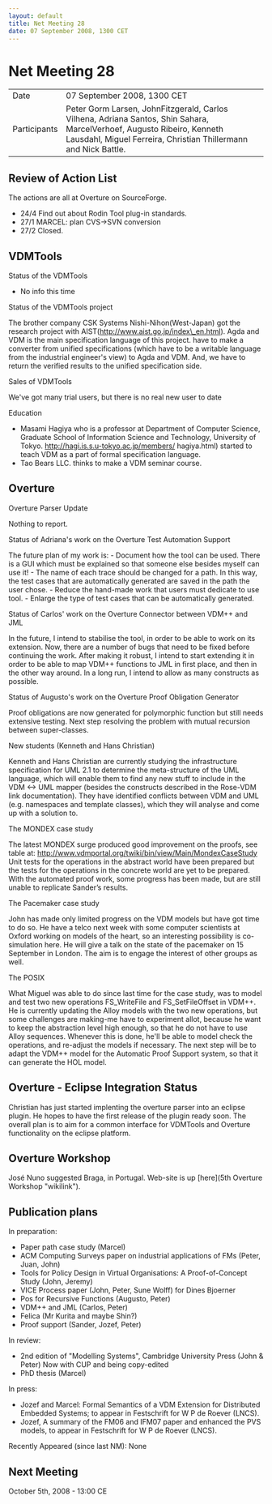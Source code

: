 ```yaml
---
layout: default
title: Net Meeting 28
date: 07 September 2008, 1300 CET
---
```


<script src="http://code.jquery.com/jquery-1.11.1.min.js">
</script>
<script src="/javascripts/edit.js"></script>
<script>setEditButonNm();</script>

# Net Meeting 28

|||
|---|---|
| Date | 07 September 2008, 1300 CET |
| Participants | Peter Gorm Larsen, JohnFitzgerald, Carlos Vilhena, Adriana Santos, Shin Sahara, MarcelVerhoef, Augusto Ribeiro, Kenneth Lausdahl, Miguel Ferreira, Christian Thillermann and Nick Battle. |

Review of Action List
---------------------

The actions are all at Overture on SourceForge.

-   24/4 Find out about Rodin Tool plug-in standards.
-   27/1 MARCEL: plan CVS-\>SVN conversion
-   27/2 Closed.

VDMTools
--------

Status of the VDMTools

-   No info this time

Status of the VDMTools project

The brother company CSK Systems Nishi-Nihon(West-Japan) got the research
project with AIST(http://www.aist.go.jp/index\_en.html). Agda and VDM is
the main specification language of this project. have to make a
converter from unified specifications (which have to be a writable
language from the industrial engineer's view) to Agda and VDM. And, we
have to return the verified results to the unified specification side.

Sales of VDMTools

We've got many trial users, but there is no real new user to date

Education

-   Masami Hagiya who is a professor at Department of Computer Science,
    Graduate School of Information Science and Technology, University of
    Tokyo. <http://hagi.is.s.u-tokyo.ac.jp/members/> hagiya.html)
    started to teach VDM as a part of formal specification language.
-   Tao Bears LLC. thinks to make a VDM seminar course.

Overture
--------

Overture Parser Update

Nothing to report.

Status of Adriana's work on the Overture Test Automation Support

The future plan of my work is: - Document how the tool can be used.
There is a GUI which must be explained so that someone else besides
myself can use it! - The name of each trace should be changed for a
path. In this way, the test cases that are automatically generated are
saved in the path the user chose. - Reduce the hand-made work that users
must dedicate to use tool. - Enlarge the type of test cases that can be
automatically generated.

Status of Carlos' work on the Overture Connector between VDM++ and JML

In the future, I intend to stabilise the tool, in order to be able to
work on its extension. Now, there are a number of bugs that need to be
fixed before continuing the work. After making it robust, I intend to
start extending it in order to be able to map VDM++ functions to JML in
first place, and then in the other way around. In a long run, I intend
to allow as many constructs as possible.

Status of Augusto's work on the Overture Proof Obligation Generator

Proof obligations are now generated for polymorphic function but still
needs extensive testing. Next step resolving the problem with mutual
recursion between super-classes.

New students (Kenneth and Hans Christian)

Kenneth and Hans Christian are currently studying the infrastructure
specification for UML 2.1 to determine the meta-structure of the UML
language, which will enable them to find any new stuff to include in the
VDM \<-\> UML mapper (besides the constructs described in the Rose-VDM
link documentation). They have identified conflicts between VDM and UML
(e.g. namespaces and template classes), which they will analyse and come
up with a solution to.

The MONDEX case study

The latest MONDEX surge produced good improvement on the proofs, see
table at: <http://www.vdmportal.org/twiki/bin/view/Main/MondexCaseStudy>
Unit tests for the operations in the abstract world have been prepared
but the tests for the operations in the concrete world are yet to be
prepared. With the automated proof work, some progress has been made,
but are still unable to replicate Sander’s results.

The Pacemaker case study

John has made only limited progress on the VDM models but have got time
to do so. He have a telco next week with some computer scientists at
Oxford working on models of the heart, so an interesting possibility is
co-simulation here. He will give a talk on the state of the pacemaker on
15 September in London. The aim is to engage the interest of other
groups as well.

The POSIX

What Miguel was able to do since last time for the case study, was to
model and test two new operations FS\_WriteFile and FS\_SetFileOffset in
VDM++. He is currently updating the Alloy models with the two new
operations, but some challenges are making-me have to experiment allot,
because he want to keep the abstraction level high enough, so that he do
not have to use Alloy sequences. Whenever this is done, he'll be able to
model check the operations, and re-adjust the models if necessary. The
next step will be to adapt the VDM++ model for the Automatic Proof
Support system, so that it can generate the HOL model.

Overture - Eclipse Integration Status
-------------------------------------

Christian has just started implenting the overture parser into an
eclipse plugin. He hopes to have the first release of the plugin ready
soon. The overall plan is to aim for a common interface for VDMTools and
Overture functionality on the eclipse platform.

Overture Workshop
-----------------

José Nuno suggested Braga, in Portugal. Web-site is up
[here](5th Overture Workshop "wikilink").

Publication plans
-----------------

In preparation:

-   Paper path case study (Marcel)
-   ACM Computing Surveys paper on industrial applications of FMs
    (Peter, Juan, John)
-   Tools for Policy Design in Virtual Organisations: A Proof-of-Concept
    Study (John, Jeremy)
-   VICE Process paper (John, Peter, Sune Wolff) for Dines Bjoerner
-   Pos for Recursive Functions (Augusto, Peter)
-   VDM++ and JML (Carlos, Peter)
-   Felica (Mr Kurita and maybe Shin?)
-   Proof support (Sander, Jozef, Peter)

In review:

-   2nd edition of "Modelling Systems", Cambridge University Press (John
    & Peter) Now with CUP and being copy-edited
-   PhD thesis (Marcel)

In press:

-   Jozef and Marcel: Formal Semantics of a VDM Extension for
    Distributed Embedded Systems; to appear in Festschrift for W P de
    Roever (LNCS).
-   Jozef, A summary of the FM06 and IFM07 paper and enhanced the PVS
    models, to appear in Festschrift for W P de Roever (LNCS).

Recently Appeared (since last NM): None

Next Meeting
------------

October 5th, 2008 - 13:00 CE

   <div id="edit_page_div"></div>